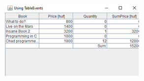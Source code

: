 [kep1]:(https://github.com/DuT0mi/Container/blob/main/Demo/table.png)
![kep1](https://github.com/DuT0mi/Container/blob/main/Demo/table.png)
